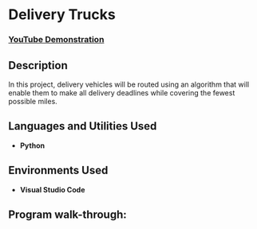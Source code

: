 <h1>Delivery Trucks</h1>

 ### [YouTube Demonstration](https://youtu.be/7eJexJVCqJo)

<h2>Description</h2>
In this project, delivery vehicles will be routed using an algorithm that will enable them to make all delivery deadlines while covering the fewest possible miles.
<br />


<h2>Languages and Utilities Used</h2>

- <b>Python</b> 

<h2>Environments Used </h2>

- <b>Visual Studio Code</b>

<h2>Program walk-through:</h2>

<p align="center">


<!--
 ```diff
- text in red
+ text in green
! text in orange
# text in gray
@@ text in purple (and bold)@@
```
--!>

